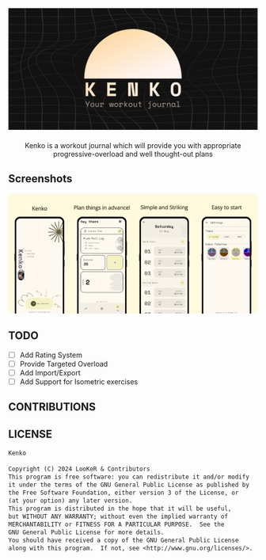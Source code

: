<div align="center">

<img width="" src="metadata/en-US/images/featureGraphic.png" alt="Kenko" align="center">


### 
###
###
Kenko is a workout journal which will provide you with appropriate progressive-overload and well thought-out plans
##

<div align="left">

## Screenshots
<img src="metadata/en-US/images/phoneScreenshots/1.png" width="25%" /><img src="metadata/en-US/images/phoneScreenshots/2.png" width="25%" /><img src="metadata/en-US/images/phoneScreenshots/3.png" width="25%" /><img src="metadata/en-US/images/phoneScreenshots/4.png" width="25%" />

## TODO
- [ ] Add Rating System
- [ ] Provide Targeted Overload 
- [ ] Add Import/Export
- [ ] Add Support for Isometric exercises

## CONTRIBUTIONS

## LICENSE
```
Kenko

Copyright (C) 2024 LooKeR & Contributors
This program is free software: you can redistribute it and/or modify
it under the terms of the GNU General Public License as published by
the Free Software Foundation, either version 3 of the License, or
(at your option) any later version.
This program is distributed in the hope that it will be useful,
but WITHOUT ANY WARRANTY; without even the implied warranty of
MERCHANTABILITY or FITNESS FOR A PARTICULAR PURPOSE.  See the
GNU General Public License for more details.
You should have received a copy of the GNU General Public License
along with this program.  If not, see <http://www.gnu.org/licenses/>.
```
